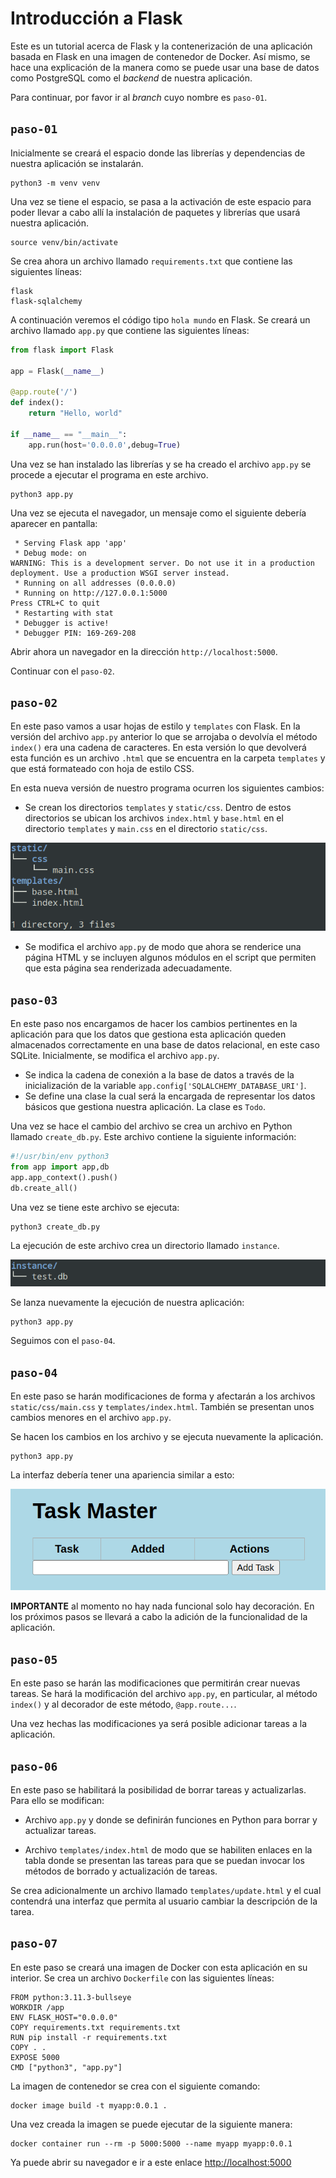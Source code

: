 # Introducción a Flask 

Este es un tutorial acerca de Flask y la contenerización de una aplicación basada en Flask en una imagen de contenedor de Docker. 
Así mismo, se hace una explicación de la manera como se puede usar una base de datos como PostgreSQL como el _backend_ de nuestra aplicación.

Para continuar, por favor ir al _branch_ cuyo nombre es `paso-01`.

## `paso-01`

Inicialmente se creará el espacio donde las librerías y dependencias de nuestra aplicación se instalarán.

```
python3 -m venv venv
```

Una vez se tiene el espacio, se pasa a la activación de este espacio para poder llevar a cabo allí la instalación de paquetes y librerías que usará nuestra aplicación.

```
source venv/bin/activate
```

Se crea ahora un archivo llamado `requirements.txt` que contiene las siguientes líneas:

```
flask
flask-sqlalchemy
```

A continuación veremos el código tipo `hola mundo` en Flask.
Se creará un archivo llamado `app.py` que contiene las siguientes líneas:

```python
from flask import Flask

app = Flask(__name__)

@app.route('/')
def index():
	return "Hello, world"

if __name__ == "__main__":
	app.run(host='0.0.0.0',debug=True)
```

Una vez se han instalado las librerías y se ha creado el archivo `app.py` se procede a ejecutar el programa en este archivo.

```
python3 app.py
```

Una vez se ejecuta el navegador, un mensaje como el siguiente debería aparecer en pantalla:

```
 * Serving Flask app 'app'                                                                                                                                                   
 * Debug mode: on                                                                                                                                                            
WARNING: This is a development server. Do not use it in a production deployment. Use a production WSGI server instead.                                                       
 * Running on all addresses (0.0.0.0)                                                                                                                                        
 * Running on http://127.0.0.1:5000                                                                                                                                          
Press CTRL+C to quit                                                                                                                                                         
 * Restarting with stat                                                                                                                                                      
 * Debugger is active!
 * Debugger PIN: 169-269-208
```

Abrir ahora un navegador en la dirección `http://localhost:5000`.

Continuar con el `paso-02`.

## `paso-02`

En este paso vamos a usar hojas de estilo y `templates` con Flask. 
En la versión del archivo `app.py` anterior lo que se arrojaba o devolvía el método `index()` era una cadena de caracteres. 
En esta versión lo que devolverá esta función es un archivo `.html` que se encuentra en la carpeta `templates` y que está formateado con hoja de estilo CSS.

En esta nueva versión de nuestro programa ocurren los siguientes cambios:

* Se crean los directorios `templates` y `static/css`. Dentro de estos directorios se ubican los archivos `index.html` y `base.html` en el directorio `templates` y `main.css` en el directorio `static/css`.

![Arbol de directorios](images/tree.png)

* Se modifica el archivo `app.py` de modo que ahora se renderice una página HTML y se incluyen algunos módulos en el script que permiten que esta página sea renderizada adecuadamente.

## `paso-03` 

En este paso nos encargamos de hacer los cambios pertinentes en la aplicación para que los datos que gestiona esta aplicación queden almacenados correctamente en una base de datos relacional, en este caso SQLite. 
Inicialmente, se modifica el archivo `app.py`.

* Se indica la cadena de conexión a la base de datos a través de la inicialización de la variable `app.config['SQLALCHEMY_DATABASE_URI']`.
* Se define una clase la cual será la encargada de representar los datos básicos que gestiona nuestra aplicación. La clase es `Todo`.

Una vez se hace el cambio del archivo se crea un archivo en Python llamado `create_db.py`. 
Este archivo contiene la siguiente información:

```python
#!/usr/bin/env python3
from app import app,db
app.app_context().push()
db.create_all()
```

Una vez se tiene este archivo se ejecuta:

```
python3 create_db.py
```

La ejecución de este archivo crea un directorio llamado `instance`.

![Directorio instance](images/instance.png)

Se lanza nuevamente la ejecución de nuestra aplicación:

```
python3 app.py
```

Seguimos con el `paso-04`.

## `paso-04`

En este paso se harán modificaciones de forma y afectarán a los archivos `static/css/main.css` y `templates/index.html`.
También se presentan unos cambios menores en el archivo `app.py`.

Se hacen los cambios en los archivo y se ejecuta nuevamente la aplicación. 

```
python3 app.py
```

La interfaz debería tener una apariencia similar a esto:

![Interfaz 01](images/interface-01.png)

**IMPORTANTE** al momento no hay nada funcional solo hay decoración. 
En los próximos pasos se llevará a cabo la adición de la funcionalidad de la aplicación.

## `paso-05` 

En este paso se harán las modificaciones que permitirán crear nuevas tareas.
Se hará la modificación del archivo `app.py`, en particular, al método `index()` y al decorador de este método, `@app.route...`.

Una vez hechas las modificaciones ya será posible adicionar tareas a la aplicación.

## `paso-06`

En este paso se habilitará la posibilidad de borrar tareas y actualizarlas. 
Para ello se modifican:

* Archivo `app.py` y donde se definirán funciones en Python para borrar y actualizar tareas. 

* Archivo `templates/index.html` de modo que se habiliten enlaces en la tabla donde se presentan las tareas para que se puedan invocar los métodos de borrado y actualización de tareas.

Se crea adicionalmente un archivo llamado `templates/update.html` y el cual contendrá una interfaz que permita al usuario cambiar la descripción de la tarea.

## `paso-07`

En este paso se creará una imagen de Docker con esta aplicación en su interior. 
Se crea un archivo `Dockerfile` con las siguientes líneas:

```
FROM python:3.11.3-bullseye
WORKDIR /app
ENV FLASK_HOST="0.0.0.0"
COPY requirements.txt requirements.txt
RUN pip install -r requirements.txt
COPY . .
EXPOSE 5000
CMD ["python3", "app.py"]
```

La imagen de contenedor se crea con el siguiente comando:

```
docker image build -t myapp:0.0.1 .
```

Una vez creada la imagen se puede ejecutar de la siguiente manera:

```
docker container run --rm -p 5000:5000 --name myapp myapp:0.0.1
```

Ya puede abrir su navegador e ir a este enlace <http://localhost:5000>
